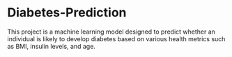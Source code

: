 # Diabetes-Prediction
This project is a machine learning model designed to predict whether an individual is likely to develop diabetes based on various health metrics such as BMI, insulin levels, and age.
